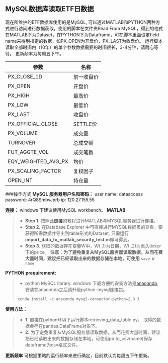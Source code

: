 **MySQL数据库读取ETF日数据**
---
现在所维护的ETF数据库使用的是MySQL, 可以通过MATLAB和PYTHON两种方式进行访问进行数据获取，使用的脚本在文件夹Read From MySQL，得到的格式在MATLAB下为Dataset，在PYTHON下为Dataframe，可在脚本里面设定field name来得到指定的数据，如PX_OPEN为开盘价，PX_LAST为收盘价。
运行脚本读取全部时间内（10年）的单个参数数据需要的时间很长，3-4分钟，请耐心等待。
更新频率为每周五下午。

参数 | 名称
---  |  ---
PX_CLOSE_1D  | 前一收盘价
PX_OPEN | 开盘价
PX_HIGH | 最高价
PX_LOW | 最低价
PX_LAST | 收盘价
PX_OFFICIAL_CLOSE | SETTLE价
PX_VOLUME | 成交量
TURNOVER | 总成交额
FUT_AGGTE_VOL | 成交笔数
EQY_WEIGHTED_AVG_PX | 均价
PX_SCALING_FACTOR | 复权因子
OPEN_INT | 持仓量

###操作方式
**MySQL**
**服务器用户名和密码：**
user name: dataaccess
password: 4rQ8SmbvJprb
ip: 120.27.155.55

**连接：**
windows 下建议使用MySQL workbench。
**MATLAB**
> - **Step 1.** 按照此[链接][1]的教程进行MATLAB与MYSQL服务器进行连接。
> - **Step 2.** 在Database Explorer 中可直接进行MYSQL数据表的查看，要获得所需数据并导出到table形式的Dataset, 只需运行**import_data_to_matlab_security_test.m**即可得到。
> - **Step 3.** 获取的数据存在变量W中，W(:,1)为日期，W(:,2)为表头ticker下的price。
> **注意：为了避免重复从MySQL服务器读取数据，从而花费大量时间，建议把已经读取出来的数据存储在本地，可使用**
> ```save W name```

 
**PYTHON**
__prequirement:__
> - python MySQL library. windows 下最方便的安装方法是[anaconda][2], 安装完anaconda之后请升级python-mysql连接包。
> ```
> conda install -c anaconda mysql-connector-python=2.0.3
> ```
 

 
__使用方法：__
> - **1.** 直接在python环境下运行脚本retrieving_data_table.py， 取得的数据会存在pandas.DataFrame对象下。
> - **2.** 为了避免重复从MySQL服务器读取数据，从而花费大量时间，建议把已经读取出来的数据存储在本地，可使用pd.to_csv(name)保存dataframe为csv格式文件。


**更新频率**
可根据策略的运行频率来进行确定，目前默认为每周五下午更新。


[1]: http://www.mathworks.com/help/database/ug/mysql-jdbc-windows.html
[2]: http://repo.continuum.io/archive/Anaconda2-4.1.1-Windows-x86_64.exe
